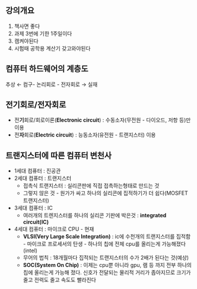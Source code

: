 ## 강의개요

1. 책사면 좋다
2. 과제 3번에 기한 1주일이다
3. 캠켜야된다
4. 시험때 공학용 계산기 갖고와야된다

## 컴퓨터 하드웨어의 계층도

추상 ← 컴구- 논리회로 - 전자회로 → 실재

## 전기회로/전자회로

- 전**기**회로/회로이론(**Electronic circuit**) : 수동소자(무전원 - 다이오드, 저항 등)만 이용
- 전**자**회로(**Electric circuit**) : 능동소자(유전원 - 트랜지스터) 이용

## 트랜지스터에 따른 컴퓨터 변천사

- 1세대 컴퓨터 : 진공관
- 2세대 컴퓨터 : 트랜지스터
    - 접촉식 트랜지스터 : 실리콘판에 직접 접촉하는형태로 만드는 것
    - 그렇지 않은 것 - 원가가 싸고 하나의 실리콘에 집적하기가 더 쉽다(MOSFET 트랜지스터)
- 3세대 컴퓨터 : IC
    - 여러개의 트렌지스터를 하나의 실리콘 기판에 박은것 : **integrated circuit(IC)**
- 4세대 컴퓨터 : 마이크로 CPU - 현재
    - **VLSI(Very Large Scale Integration)** : ic에 수천개의 트랜지스터를 집적함 - 마이크로 프로세서의 탄생 - 하나의 칩에 전체 cpu를 올리는게 가능해졌다(intel)
    - 무어의 법칙 : 18개월마다 집적되는 트랜지스터의 수가 2배가 된다는 것(예상)
    - **SOC(System On Chip)** : 이제는 cpu뿐 아니라 gpu, 램 등 까지 전부 하나의 칩에 올리는게 가능해 졌다. 신호가 전달되는 물리적 거리가 좁아지므로 크기가 줄고 전력도 줄고 속도도 빨라진다